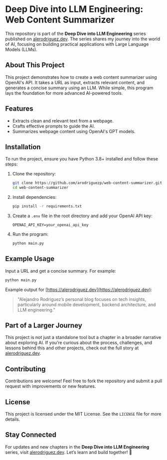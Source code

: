 # Deep Dive into LLM Engineering: Web Content Summarizer

This repository is part of the **Deep Dive into LLM Engineering** series published on [alerodriguez.dev](https://alerodriguez.dev). The series shares my journey into the world of AI, focusing on building practical applications with Large Language Models (LLMs).

## About This Project

This project demonstrates how to create a web content summarizer using OpenAI's API. It takes a URL as input, extracts relevant content, and generates a concise summary using an LLM. While simple, this program lays the foundation for more advanced AI-powered tools.

## Features

- Extracts clean and relevant text from a webpage.
- Crafts effective prompts to guide the AI.
- Summarizes webpage content using OpenAI's GPT models.

## Installation

To run the project, ensure you have Python 3.8+ installed and follow these steps:

1. Clone the repository:

   ```bash
   git clone https://github.com/arodriguezp/web-content-summarizer.git
   cd web-content-summarizer
   ```

2. Install dependencies:

   ```bash
   pip install -r requirements.txt
   ```

3. Create a `.env` file in the root directory and add your OpenAI API key:

   ```env
   OPENAI_API_KEY=your_openai_api_key
   ```

4. Run the program:
   ```bash
   python main.py
   ```

## Example Usage

Input a URL and get a concise summary. For example:

```bash
python main.py
```

Example output for [https://alerodriguez.dev](https://alerodriguez.dev):

> "Alejandro Rodriguez’s personal blog focuses on tech insights, particularly around mobile development, backend architecture, and LLM engineering."

## Part of a Larger Journey

This project is not just a standalone tool but a chapter in a broader narrative about exploring AI. If you’re curious about the process, challenges, and lessons behind this and other projects, check out the full story at [alerodriguez.dev](https://alerodriguez.dev).

## Contributing

Contributions are welcome! Feel free to fork the repository and submit a pull request with improvements or new features.

## License

This project is licensed under the MIT License. See the `LICENSE` file for more details.

## Stay Connected

For updates and new chapters in the **Deep Dive into LLM Engineering** series, visit [alerodriguez.dev](https://alerodriguez.dev). Let’s learn and build together! 🚀
